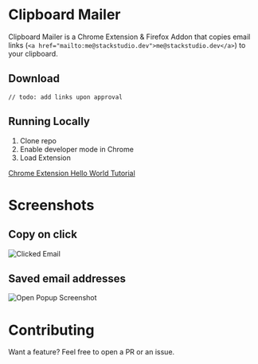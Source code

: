 # Clipboard Mailer

Clipboard Mailer is a Chrome Extension & Firefox Addon that copies email links (`<a href="mailto:me@stackstudio.dev">me@stackstudio.dev</a>`) to your clipboard.

## Download

`// todo: add links upon approval`

## Running Locally

1. Clone repo
2. Enable developer mode in Chrome
3. Load Extension

[Chrome Extension Hello World Tutorial](https://developer.chrome.com/docs/extensions/get-started/tutorial/hello-world)

# Screenshots

## Copy on click

![Clicked Email ](https://stackstudio.dev/assets/images/chrome%20screenshot%202.png)

## Saved email addresses

![Open Popup Screenshot](https://stackstudio.dev/assets/images/chrome%20screenshot%201.png)

# Contributing

Want a feature? Feel free to open a PR or an issue.
